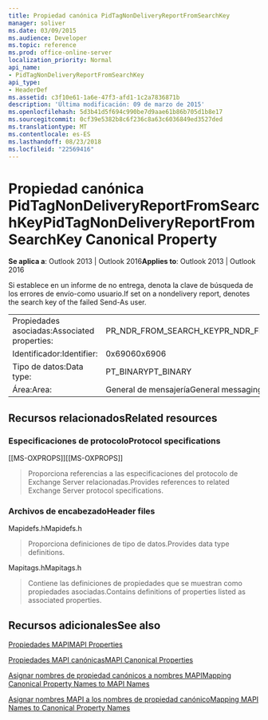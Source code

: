 ```yaml
---
title: Propiedad canónica PidTagNonDeliveryReportFromSearchKey
manager: soliver
ms.date: 03/09/2015
ms.audience: Developer
ms.topic: reference
ms.prod: office-online-server
localization_priority: Normal
api_name:
- PidTagNonDeliveryReportFromSearchKey
api_type:
- HeaderDef
ms.assetid: c3f10e61-1a6e-47f3-afd1-1c2a7836871b
description: 'Última modificación: 09 de marzo de 2015'
ms.openlocfilehash: 5d3b41d5f694c990be7d9aae61b86b705d1b8e17
ms.sourcegitcommit: 0cf39e5382b8c6f236c8a63c6036849ed3527ded
ms.translationtype: MT
ms.contentlocale: es-ES
ms.lasthandoff: 08/23/2018
ms.locfileid: "22569416"
---
```

# <a name="pidtagnondeliveryreportfromsearchkey-canonical-property"></a><span data-ttu-id="a3bf7-103">Propiedad canónica PidTagNonDeliveryReportFromSearchKey</span><span class="sxs-lookup"><span data-stu-id="a3bf7-103">PidTagNonDeliveryReportFromSearchKey Canonical Property</span></span>

  
  
<span data-ttu-id="a3bf7-104">**Se aplica a**: Outlook 2013 | Outlook 2016</span><span class="sxs-lookup"><span data-stu-id="a3bf7-104">**Applies to**: Outlook 2013 | Outlook 2016</span></span> 
  
<span data-ttu-id="a3bf7-105">Si establece en un informe de no entrega, denota la clave de búsqueda de los errores de envío-como usuario.</span><span class="sxs-lookup"><span data-stu-id="a3bf7-105">If set on a nondelivery report, denotes the search key of the failed Send-As user.</span></span>
  
|||
|:-----|:-----|
|<span data-ttu-id="a3bf7-106">Propiedades asociadas:</span><span class="sxs-lookup"><span data-stu-id="a3bf7-106">Associated properties:</span></span>  <br/> |<span data-ttu-id="a3bf7-107">PR_NDR_FROM_SEARCH_KEY</span><span class="sxs-lookup"><span data-stu-id="a3bf7-107">PR_NDR_FROM_SEARCH_KEY</span></span>  <br/> |
|<span data-ttu-id="a3bf7-108">Identificador:</span><span class="sxs-lookup"><span data-stu-id="a3bf7-108">Identifier:</span></span>  <br/> |<span data-ttu-id="a3bf7-109">0x6906</span><span class="sxs-lookup"><span data-stu-id="a3bf7-109">0x6906</span></span>  <br/> |
|<span data-ttu-id="a3bf7-110">Tipo de datos:</span><span class="sxs-lookup"><span data-stu-id="a3bf7-110">Data type:</span></span>  <br/> |<span data-ttu-id="a3bf7-111">PT_BINARY</span><span class="sxs-lookup"><span data-stu-id="a3bf7-111">PT_BINARY</span></span>  <br/> |
|<span data-ttu-id="a3bf7-112">Área:</span><span class="sxs-lookup"><span data-stu-id="a3bf7-112">Area:</span></span>  <br/> |<span data-ttu-id="a3bf7-113">General de mensajería</span><span class="sxs-lookup"><span data-stu-id="a3bf7-113">General messaging</span></span>  <br/> |
   
## <a name="related-resources"></a><span data-ttu-id="a3bf7-114">Recursos relacionados</span><span class="sxs-lookup"><span data-stu-id="a3bf7-114">Related resources</span></span>

### <a name="protocol-specifications"></a><span data-ttu-id="a3bf7-115">Especificaciones de protocolo</span><span class="sxs-lookup"><span data-stu-id="a3bf7-115">Protocol specifications</span></span>

<span data-ttu-id="a3bf7-116">[[MS-OXPROPS]]</span><span class="sxs-lookup"><span data-stu-id="a3bf7-116">[[MS-OXPROPS]]</span></span> 
  
> <span data-ttu-id="a3bf7-117">Proporciona referencias a las especificaciones del protocolo de Exchange Server relacionadas.</span><span class="sxs-lookup"><span data-stu-id="a3bf7-117">Provides references to related Exchange Server protocol specifications.</span></span>
    
### <a name="header-files"></a><span data-ttu-id="a3bf7-118">Archivos de encabezado</span><span class="sxs-lookup"><span data-stu-id="a3bf7-118">Header files</span></span>

<span data-ttu-id="a3bf7-119">Mapidefs.h</span><span class="sxs-lookup"><span data-stu-id="a3bf7-119">Mapidefs.h</span></span>
  
> <span data-ttu-id="a3bf7-120">Proporciona definiciones de tipo de datos.</span><span class="sxs-lookup"><span data-stu-id="a3bf7-120">Provides data type definitions.</span></span>
    
<span data-ttu-id="a3bf7-121">Mapitags.h</span><span class="sxs-lookup"><span data-stu-id="a3bf7-121">Mapitags.h</span></span>
  
> <span data-ttu-id="a3bf7-122">Contiene las definiciones de propiedades que se muestran como propiedades asociadas.</span><span class="sxs-lookup"><span data-stu-id="a3bf7-122">Contains definitions of properties listed as associated properties.</span></span>
    
## <a name="see-also"></a><span data-ttu-id="a3bf7-123">Recursos adicionales</span><span class="sxs-lookup"><span data-stu-id="a3bf7-123">See also</span></span>



[<span data-ttu-id="a3bf7-124">Propiedades MAPI</span><span class="sxs-lookup"><span data-stu-id="a3bf7-124">MAPI Properties</span></span>](mapi-properties.md)
  
[<span data-ttu-id="a3bf7-125">Propiedades MAPI canónicas</span><span class="sxs-lookup"><span data-stu-id="a3bf7-125">MAPI Canonical Properties</span></span>](mapi-canonical-properties.md)
  
[<span data-ttu-id="a3bf7-126">Asignar nombres de propiedad canónicos a nombres MAPI</span><span class="sxs-lookup"><span data-stu-id="a3bf7-126">Mapping Canonical Property Names to MAPI Names</span></span>](mapping-canonical-property-names-to-mapi-names.md)
  
[<span data-ttu-id="a3bf7-127">Asignar nombres MAPI a los nombres de propiedad canónico</span><span class="sxs-lookup"><span data-stu-id="a3bf7-127">Mapping MAPI Names to Canonical Property Names</span></span>](mapping-mapi-names-to-canonical-property-names.md)

